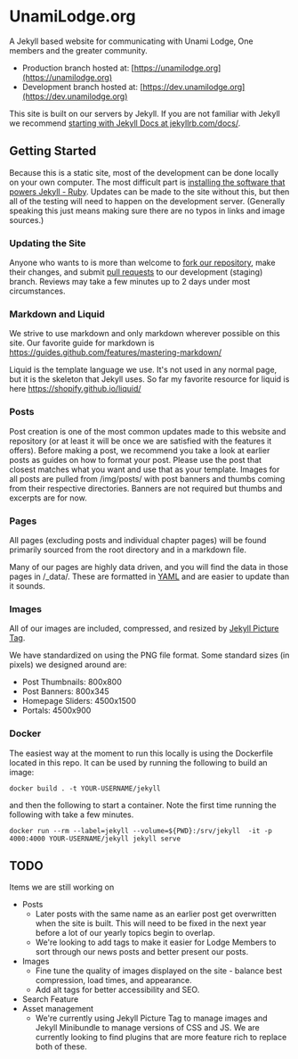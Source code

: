 # UnamiLodge.org
A Jekyll based website for communicating with Unami Lodge, One members and the greater community.

* Production branch hosted at: [https://unamilodge.org](https://unamilodge.org)
* Development branch hosted at: [https://dev.unamilodge.org](https://dev.unamilodge.org)

This site is built on our servers by Jekyll. If you are not familiar with Jekyll we recommend [starting with Jekyll Docs at jekyllrb.com/docs/](https://jekyllrb.com/docs/).

## Getting Started
Because this is a static site, most of the development can be done locally on your own computer. The most difficult part is [installing the software that powers Jekyll - Ruby](https://jekyllrb.com/docs/installation/). Updates can be made to the site without this, but then all of the testing will need to happen on the development server. (Generally speaking this just means making sure there are no typos in links and image sources.)

### Updating the Site
Anyone who wants to is more than welcome to [fork our repository](https://help.github.com/en/github/getting-started-with-github/fork-a-repo), make their changes, and submit [pull requests](https://help.github.com/en/github/collaborating-with-issues-and-pull-requests/about-pull-requests) to our development (staging) branch. Reviews may take a few minutes up to 2 days under most circumstances.

### Markdown and Liquid
We strive to use markdown and only markdown wherever possible on this site. Our favorite guide for markdown is https://guides.github.com/features/mastering-markdown/

Liquid is the template language we use. It's not used in any normal page, but it is the skeleton that Jekyll uses. So far my favorite resource for liquid is here https://shopify.github.io/liquid/

### Posts
Post creation is one of the most common updates made to this website and repository (or at least it will be once we are satisfied with the features it offers). Before making a post, we recommend you take a look at earlier posts as guides on how to format your post. Please use the post that closest matches what you want and use that as your template. Images for all posts are pulled from /img/posts/ with post banners and thumbs coming from their respective directories. Banners are not required but thumbs and excerpts are for now.

### Pages
All pages (excluding posts and individual chapter pages) will be found primarily sourced from the root directory and in a markdown file.

Many of our pages are highly data driven, and you will find the data in those pages in /_data/. These are formatted in [YAML](https://en.wikipedia.org/wiki/YAML) and are easier to update than it sounds.

### Images
All of our images are included, compressed, and resized by [Jekyll Picture Tag](https://rbuchberger.github.io/jekyll_picture_tag/).

We have standardized on using the PNG file format. Some standard sizes (in pixels) we designed around are:
- Post Thumbnails: 800x800
- Post Banners: 800x345
- Homepage Sliders: 4500x1500
- Portals: 4500x900

### Docker
The easiest way at the moment to run this locally is using the Dockerfile located in this repo. It can be used by running the following to build an image:
```
docker build . -t YOUR-USERNAME/jekyll
```
and then the following to start a container. Note the first time running the following with take a few minutes.
```
docker run --rm --label=jekyll --volume=${PWD}:/srv/jekyll  -it -p 4000:4000 YOUR-USERNAME/jekyll jekyll serve
```

## TODO
Items we are still working on
- Posts
  - Later posts with the same name as an earlier post get overwritten when the site is built. This will need to be fixed in the next year before a lot of our yearly topics begin to overlap.
  - We're looking to add tags to make it easier for Lodge Members to sort through our news posts and better present our posts.
- Images
  - Fine tune the quality of images displayed on the site - balance best compression, load times, and appearance.
  - Add alt tags for better accessibility and SEO.
- Search Feature
- Asset management
  - We're currently using Jekyll Picture Tag to manage images and Jekyll Minibundle to manage versions of CSS and JS. We are currently looking to find plugins that are more feature rich to replace both of these.
